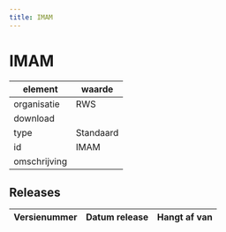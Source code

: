 ```yaml
---
title: IMAM
---
```


# IMAM

|element|waarde|
|-----|------|
| organisatie  |RWS|
| download  | [](<>)|
| type  |Standaard|
| id  |IMAM|
| omschrijving  ||

## Releases

|Versienummer|Datum release|Hangt af van
|-------|-------|-----|

